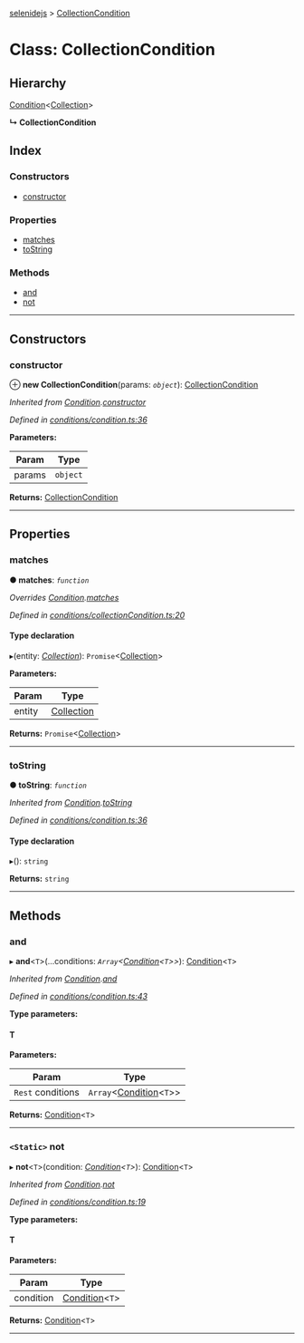 [selenidejs](../README.md) > [CollectionCondition](../classes/collectioncondition.md)

# Class: CollectionCondition

## Hierarchy

 [Condition](condition.md)<[Collection](collection.md)>

**↳ CollectionCondition**

## Index

### Constructors

* [constructor](collectioncondition.md#constructor)

### Properties

* [matches](collectioncondition.md#matches)
* [toString](collectioncondition.md#tostring)

### Methods

* [and](collectioncondition.md#and)
* [not](collectioncondition.md#not)

---

## Constructors

<a id="constructor"></a>

###  constructor

⊕ **new CollectionCondition**(params: *`object`*): [CollectionCondition](collectioncondition.md)

*Inherited from [Condition](condition.md).[constructor](condition.md#constructor)*

*Defined in [conditions/condition.ts:36](https://github.com/KnowledgeExpert/selenidejs/blob/647b1e4/lib/conditions/condition.ts#L36)*

**Parameters:**

| Param | Type |
| ------ | ------ |
| params | `object` |

**Returns:** [CollectionCondition](collectioncondition.md)

___

## Properties

<a id="matches"></a>

###  matches

**● matches**: *`function`*

*Overrides [Condition](condition.md).[matches](condition.md#matches)*

*Defined in [conditions/collectionCondition.ts:20](https://github.com/KnowledgeExpert/selenidejs/blob/647b1e4/lib/conditions/collectionCondition.ts#L20)*

#### Type declaration
▸(entity: *[Collection](collection.md)*): `Promise`<[Collection](collection.md)>

**Parameters:**

| Param | Type |
| ------ | ------ |
| entity | [Collection](collection.md) |

**Returns:** `Promise`<[Collection](collection.md)>

___
<a id="tostring"></a>

###  toString

**● toString**: *`function`*

*Inherited from [Condition](condition.md).[toString](condition.md#tostring)*

*Defined in [conditions/condition.ts:36](https://github.com/KnowledgeExpert/selenidejs/blob/647b1e4/lib/conditions/condition.ts#L36)*

#### Type declaration
▸(): `string`

**Returns:** `string`

___

## Methods

<a id="and"></a>

###  and

▸ **and**<`T`>(...conditions: *`Array`<[Condition](condition.md)<`T`>>*): [Condition](condition.md)<`T`>

*Inherited from [Condition](condition.md).[and](condition.md#and)*

*Defined in [conditions/condition.ts:43](https://github.com/KnowledgeExpert/selenidejs/blob/647b1e4/lib/conditions/condition.ts#L43)*

**Type parameters:**

#### T 
**Parameters:**

| Param | Type |
| ------ | ------ |
| `Rest` conditions | `Array`<[Condition](condition.md)<`T`>> |

**Returns:** [Condition](condition.md)<`T`>

___
<a id="not"></a>

### `<Static>` not

▸ **not**<`T`>(condition: *[Condition](condition.md)<`T`>*): [Condition](condition.md)<`T`>

*Inherited from [Condition](condition.md).[not](condition.md#not)*

*Defined in [conditions/condition.ts:19](https://github.com/KnowledgeExpert/selenidejs/blob/647b1e4/lib/conditions/condition.ts#L19)*

**Type parameters:**

#### T 
**Parameters:**

| Param | Type |
| ------ | ------ |
| condition | [Condition](condition.md)<`T`> |

**Returns:** [Condition](condition.md)<`T`>

___

